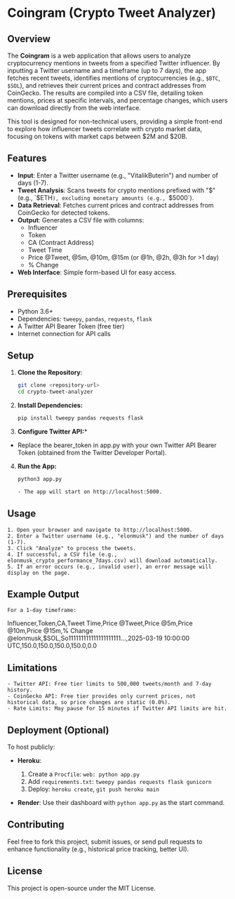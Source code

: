 # Coingram (Crypto Tweet Analyzer)

## Overview

The **Coingram** is a web application that allows users to analyze cryptocurrency mentions in tweets from a specified Twitter influencer. By inputting a Twitter username and a timeframe (up to 7 days), the app fetches recent tweets, identifies mentions of cryptocurrencies (e.g., `$BTC`, `$SOL`), and retrieves their current prices and contract addresses from CoinGecko. The results are compiled into a CSV file, detailing token mentions, prices at specific intervals, and percentage changes, which users can download directly from the web interface.

This tool is designed for non-technical users, providing a simple front-end to explore how influencer tweets correlate with crypto market data, focusing on tokens with market caps between $2M and $20B.

## Features

- **Input**: Enter a Twitter username (e.g., "VitalikButerin") and number of days (1-7).
- **Tweet Analysis**: Scans tweets for crypto mentions prefixed with "$" (e.g., `$ETH`), excluding monetary amounts (e.g., `$5000`).
- **Data Retrieval**: Fetches current prices and contract addresses from CoinGecko for detected tokens.
- **Output**: Generates a CSV file with columns:
  - Influencer
  - Token
  - CA (Contract Address)
  - Tweet Time
  - Price @Tweet, @5m, @10m, @15m (or @1h, @2h, @3h for >1 day)
  - % Change
- **Web Interface**: Simple form-based UI for easy access.

## Prerequisites

- Python 3.6+
- Dependencies: `tweepy`, `pandas`, `requests`, `flask`
- A Twitter API Bearer Token (free tier)
- Internet connection for API calls

## Setup

1. **Clone the Repository**:
   ```bash
   git clone <repository-url>
   cd crypto-tweet-analyzer

2. **Install Dependencies:**
    ```bash
    pip install tweepy pandas requests flask

3. **Configure Twitter API:***
- Replace the bearer_token in app.py with your own Twitter API Bearer Token (obtained from the Twitter Developer Portal).

4. **Run the App:**
    ```bash
    python3 app.py

    - The app will start on http://localhost:5000.

## Usage
    1. Open your browser and navigate to http://localhost:5000.
    2. Enter a Twitter username (e.g., "elonmusk") and the number of days (1-7).
    3. Click "Analyze" to process the tweets.
    4. If successful, a CSV file (e.g., elonmusk_crypto_performance_7days.csv) will download automatically.
    5. If an error occurs (e.g., invalid user), an error message will display on the page.

## Example Output
    For a 1-day timeframe:

Influencer,Token,CA,Tweet Time,Price @Tweet,Price @5m,Price @10m,Price @15m,% Change
@elonmusk,$SOL,So111111111111111111111...,2025-03-19 10:00:00 UTC,150.0,150.0,150.0,150.0,0.0

## Limitations
    - Twitter API: Free tier limits to 500,000 tweets/month and 7-day history.
    - CoinGecko API: Free tier provides only current prices, not historical data, so price changes are static (0.0%).
    - Rate Limits: May pause for 15 minutes if Twitter API limits are hit.

## Deployment (Optional)

To host publicly:

- **Heroku**:
  1. Create a `Procfile`: `web: python app.py`
  2. Add `requirements.txt`: `tweepy pandas requests flask gunicorn`
  3. Deploy: `heroku create`, `git push heroku main`

- **Render**: Use their dashboard with `python app.py` as the start command.

## Contributing
Feel free to fork this project, submit issues, or send pull requests to enhance functionality (e.g., historical price tracking, better UI).

## License
This project is open-source under the MIT License.